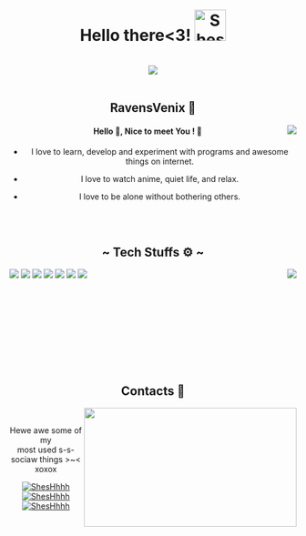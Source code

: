 <body>
  <center>
<h1 align="center">
  Hello there<3!
  <img width="55" src="https://i.postimg.cc/vmNQwF1m/menhera.webp" alt="ShesHhhh"/>
</h1>
<br>
<div align="center">
   <img src="https://lanyard.kyrie25.dev/api/989346417107689513?waveColor=FF00FF&idleMessage=Welcome%20to%20my%20Github%20profile!&theme=dark&showBanner=animated&animatedDecoration=true&showDisplayName=true" />
    <br>
</div><br>
<div>
<h2 align="center">RavensVenix 👀</h2>
  <div align="center">
<img src="https://media.tenor.com/GiqkeNYs8q8AAAAj/no.gif" align="right">
  </div>

#### Hello 👋, Nice to meet You ! 🩷

- I love to learn, develop and experiment with programs and awesome things on internet.

- I love to watch anime, quiet life, and relax.

- I love to be alone without bothering others.

</div>

<br/>
</div><Br>
<div>
<h2 align="center">~ Tech Stuffs ⚙️ ~</h2>
 
<p>
  <div align="center">
<img src="https://i.pinimg.com/originals/8d/4b/77/8d4b77c44b7a68c0fd609411e2c0ec3c.gif" align="right">
  </div>
</div>
<div align="left">
  <img src="https://img.shields.io/badge/-GitHub-05122A?&style=for-the-badge&logo=github"/>
  <img src="https://img.shields.io/badge/-Git-05122A?&style=for-the-badge&logo=git"/>
  <img src="https://img.shields.io/badge/-Javascript-05122A?&style=for-the-badge&logo=javascript"/>
  <img src="https://img.shields.io/badge/-Node.js-05122A?&style=for-the-badge&logo=node.js"/>
  <img src="https://img.shields.io/badge/-Python-05122A?&style=for-the-badge&logo=python"/>
  <img src="https://img.shields.io/badge/-lua-05122A?&style=for-the-badge&logo=lua"/>
  <img src="https://img.shields.io/badge/-MongoDB-05122A?&style=for-the-badge&logo=MongoDB"/>
</div>
<br><br><br><br><br><br><br><br><br>
<h2 align="center">Contacts 📱</h2>
  <div align="center">
<img src="https://i.imgur.com/KXx0cCx.gif" align="right" width="373.5px" height="208.5px">
  </div>
<br>
<p align="center">Hewe awe some of my <br>
most used s-s-sociaw things >~< xoxox</p>
<div align="center">
  <a href="https://discordapp.com/users/989346417107689513"><img src="https://img.shields.io/badge/Discord-0000FF?style=for-the-badge&logo=discord&logoColor=white" alt="ShesHhhh"/></a>
  <a href="https://t.me/vmxone"><img src="https://img.shields.io/badge/Telegram-0088CC?style=for-the-badge&logo=telegram&logoColor=white" alt="ShesHhhh"/></a>
  <a href="mailto:ravensvenix@gmail.com"><img src="https://img.shields.io/badge/Gmail-D14836?style=for-the-badge&logo=gmail&logoColor=white" alt="ShesHhhh"/></a>
</div>
<br>
</div>
    </center>
</body>
